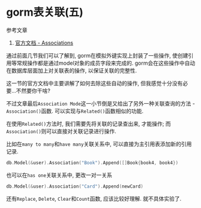 # gorm表关联(五)

参考文章

1. [官方文档 - Associations](http://gorm.io/docs/associations.html)

通过前面几节我们可以了解到, gorm在模拟外键实现上封装了一些操作, 使创建引用等常规操作都是通过model对象的成员字段来完成的. gorm会在这些操作中自动在数据库层面加上对关联表的操作, 以保证关联的完整性.

这一节的官方文档中主要讲解了如何去除这些自动的操作, 但我感觉十分没有必要...不然要你干啥?

不过文章最后`Association Mode`这一小节倒是又给出了另外一种关联查询的方法 - `Association()`函数. 可以实现与`Related()`函数相似的功能.

在使用`Related()`方法时, 我们需要先将关联的记录查出来, 才能操作; 而`Association()`则可以直接对关联记录进行操作. 

比如在`many to many`和`have many`关联关系中, 可以直接为主引用表添加新的引用记录.

```go
db.Model(&user).Association("Book").Append([]Book{book4, book4})
```

也可以在`has one`关联关系中, 更改一对一关系

```go
db.Model(&user).Association("Card").Append(newCard)
```

还有`Replace`, `Delete`, `Clear`和`Count`函数, 应该比较好理解. 就不具体实验了.